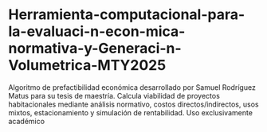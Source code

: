 # Herramienta-computacional-para-la-evaluaci-n-econ-mica-normativa-y-Generaci-n-Volumetrica-MTY2025
Algoritmo de prefactibilidad económica desarrollado por Samuel Rodríguez Matus para su tesis de maestría. Calcula viabilidad de proyectos habitacionales mediante análisis normativo, costos directos/indirectos, usos mixtos, estacionamiento y simulación de rentabilidad. Uso exclusivamente académico
